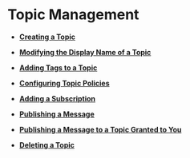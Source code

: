 # Topic Management<a name="en-us_topic_0043394914"></a>

-   **[Creating a Topic](creating-a-topic.md)**  

-   **[Modifying the Display Name of a Topic](modifying-the-display-name-of-a-topic.md)**  

-   **[Adding Tags to a Topic](adding-tags-to-a-topic.md)**  

-   **[Configuring Topic Policies](configuring-topic-policies.md)**  

-   **[Adding a Subscription](adding-a-subscription.md)**  

-   **[Publishing a Message](publishing-a-message-0.md)**  

-   **[Publishing a Message to a Topic Granted to You](publishing-a-message-to-a-topic-granted-to-you.md)**  

-   **[Deleting a Topic](deleting-a-topic.md)**  


